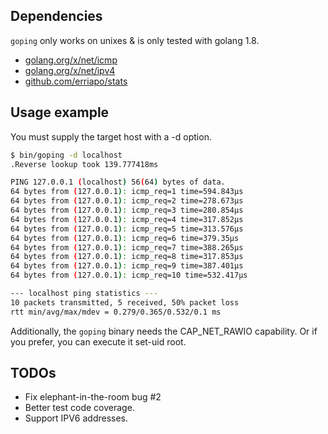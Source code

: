 ## Dependencies

`goping` only works on unixes & is only tested with golang 1.8.

* [golang.org/x/net/icmp](https://godoc.org/golang.org/x/net/icmp)
* [golang.org/x/net/ipv4](https://godoc.org/golang.org/x/net/ipv4)
* [github.com/erriapo/stats](https://github.com/erriapo/stats)

## Usage example

You must supply the target host with a -d option.

```bash
$ bin/goping -d localhost
.Reverse lookup took 139.777418ms

PING 127.0.0.1 (localhost) 56(64) bytes of data.
64 bytes from (127.0.0.1): icmp_req=1 time=594.843µs
64 bytes from (127.0.0.1): icmp_req=2 time=278.673µs
64 bytes from (127.0.0.1): icmp_req=3 time=280.854µs
64 bytes from (127.0.0.1): icmp_req=4 time=317.852µs
64 bytes from (127.0.0.1): icmp_req=5 time=313.576µs
64 bytes from (127.0.0.1): icmp_req=6 time=379.35µs
64 bytes from (127.0.0.1): icmp_req=7 time=388.265µs
64 bytes from (127.0.0.1): icmp_req=8 time=317.853µs
64 bytes from (127.0.0.1): icmp_req=9 time=387.401µs
64 bytes from (127.0.0.1): icmp_req=10 time=532.417µs

--- localhost ping statistics ---
10 packets transmitted, 5 received, 50% packet loss
rtt min/avg/max/mdev = 0.279/0.365/0.532/0.1 ms
```

Additionally, the `goping` binary needs the CAP_NET_RAWIO capability. 
Or if you prefer, you can execute it set-uid root.

## TODOs

* Fix elephant-in-the-room bug #2
* Better test code coverage.
* Support IPV6 addresses.
